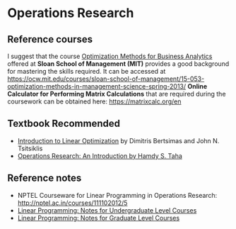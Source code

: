 # Operations Research

## Reference courses
I suggest that the course [Optimization Methods for Business Analytics](https://ocw.mit.edu/courses/sloan-school-of-management/15-053-optimization-methods-in-management-science-spring-2013/) offered at **Sloan School of Management (MIT)** provides a good background for mastering the skills required. It can be accessed at https://ocw.mit.edu/courses/sloan-school-of-management/15-053-optimization-methods-in-management-science-spring-2013/ **Online Calculator for Performing Matrix Calculations** that are required during the coursework can be obtained here: https://matrixcalc.org/en

## Textbook Recommended
* [Introduction to Linear Optimization](http://personal.vu.nl/l.stougie/Courses/ALP/BTonlyCh12345.pdf) by Dimitris Bertsimas and John N. Tsitsiklis
* [Operations Research: An Introduction by Hamdy S. Taha](https://docs.zoho.com/file/2bvxi2880b2bb6d6144c686b17da82e5743c9)

## Reference notes 
* NPTEL Courseware for Linear Programming in Operations Research: http://nptel.ac.in/courses/111102012/5
* [Linear Programming: Notes for Undergraduate Level Courses](http://orfe.princeton.edu/~rvdb/307/lectures.html)
* [Linear Programming: Notes for Graduate Level Courses](http://www.princeton.edu/~rvdb/542/lectures.html)
